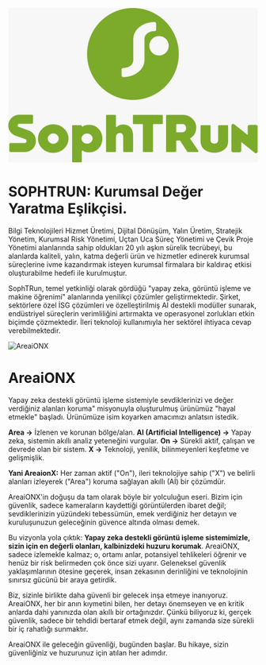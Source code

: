![SOPHTRUN: Kurumsal Değer Yaratma Eşlikçisi](images/sophtrun_logo.jpg)

# SOPHTRUN: Kurumsal Değer Yaratma Eşlikçisi.

Bilgi Teknolojileri Hizmet Üretimi, Dijital Dönüşüm, Yalın Üretim, Stratejik Yönetim, Kurumsal Risk Yönetimi, Uçtan Uca Süreç Yönetimi ve Çevik Proje Yönetimi alanlarında sahip oldukları 20 yılı aşkın sürelik tecrübeyi, bu alanlarda kaliteli, yalın, katma değerli ürün ve hizmetler edinerek kurumsal süreçlerine ivme kazandırmak isteyen kurumsal firmalara bir kaldıraç etkisi oluşturabilme hedefi ile kurulmuştur.

SophTRun, temel yetkinliği olarak gördüğü "yapay zeka, görüntü işleme ve makine öğrenimi" alanlarında yenilikçi çözümler geliştirmektedir. Şirket, sektörlere özel İSG çözümleri ve özelleştirilmiş AI destekli modüller sunarak, endüstriyel süreçlerin verimliliğini artırmakta ve operasyonel zorlukları etkin biçimde çözmektedir. İleri teknoloji kullanımıyla her sektörel ihtiyaca cevap verebilmektedir.




![AreaiONX](images/areaionx_logo.jpg)
# AreaiONX
Yapay zeka destekli görüntü işleme sistemiyle sevdiklerinizi ve değer verdiğiniz alanları koruma" misyonuyla oluşturulmuş ürünümüz "hayal etmekle" başladı. Ürünümüze isim koyarken amacımızı anlatsın istedik.

**Area →** İzlenen ve korunan bölge/alan.
**AI (Artificial Intelligence) →** Yapay zeka, sistemin akıllı analiz yeteneğini vurgular.
**On →** Sürekli aktif, çalışan ve devrede olan bir sistem.
**X →** Teknoloji, yenilik, bilinmeyenleri keşfetme ve gelişmişlik.

**Yani AreaionX:** Her zaman aktif ("On"), ileri teknolojiye sahip ("X") ve belirli alanları izleyerek ("Area") koruma sağlayan akıllı (Aİ) bir çözümdür.

AreaiONX'in doğuşu da tam olarak böyle bir yolculuğun eseri. Bizim için güvenlik, sadece kameraların kaydettiği görüntülerden ibaret değil; sevdiklerinizin yüzündeki tebessümün, emek verdiğiniz her detayın ve kuruluşunuzun geleceğinin güvence altında olması demek.

Bu vizyonla yola çıktık: **Yapay zeka destekli görüntü işleme sistemimizle, sizin için en değerli olanları, kalbinizdeki huzuru korumak**. AreaiONX, sadece izlemekle kalmaz; o, ortamı anlar, potansiyel tehlikeleri öğrenir ve henüz bir risk belirmeden çok önce sizi uyarır. Geleneksel güvenlik yaklaşımlarının ötesine geçerek, insan zekasının derinliğini ve teknolojinin sınırsız gücünü bir araya getirdik.

Biz, sizinle birlikte daha güvenli bir gelecek inşa etmeye inanıyoruz. AreaiONX, her bir anın kıymetini bilen, her detayı önemseyen ve en kritik anlarda dahi yanınızda olan akıllı bir ortağınızdır. Çünkü biliyoruz ki, gerçek güvenlik, sadece bir tehdidi bertaraf etmek değil, aynı zamanda size sürekli bir iç rahatlığı sunmaktır.

AreaiONX ile geleceğin güvenliği, bugünden başlar. Bu hikaye, sizin güvenliğiniz ve huzurunuz için atılan her adımdır.
